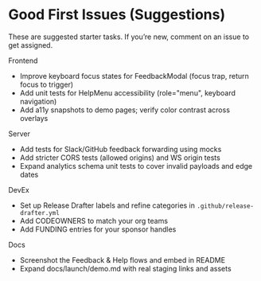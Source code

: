 # Good First Issues (Suggestions)

These are suggested starter tasks. If you’re new, comment on an issue to get assigned.

Frontend

- Improve keyboard focus states for FeedbackModal (focus trap, return focus to trigger)
- Add unit tests for HelpMenu accessibility (role="menu", keyboard navigation)
- Add a11y snapshots to demo pages; verify color contrast across overlays

Server

- Add tests for Slack/GitHub feedback forwarding using mocks
- Add stricter CORS tests (allowed origins) and WS origin tests
- Expand analytics schema unit tests to cover invalid payloads and edge dates

DevEx

- Set up Release Drafter labels and refine categories in `.github/release-drafter.yml`
- Add CODEOWNERS to match your org teams
- Add FUNDING entries for your sponsor handles

Docs

- Screenshot the Feedback & Help flows and embed in README
- Expand docs/launch/demo.md with real staging links and assets
